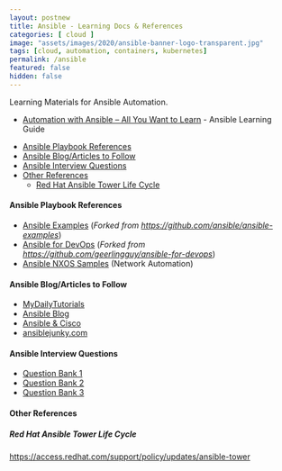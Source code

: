 ```yaml
---
layout: postnew
title: Ansible - Learning Docs & References
categories: [ cloud ]
image: "assets/images/2020/ansible-banner-logo-transparent.jpg"
tags: [cloud, automation, containers, kubernetes]
permalink: /ansible
featured: false
hidden: false
---
```


Learning Materials for Ansible Automation.
- [Automation with Ansible – All You Want to Learn](https://www.techbeatly.com/ansible/) - Ansible Learning Guide

<!-- TOC -->

- [Ansible Playbook References](#ansible-playbook-references)
- [Ansible Blog/Articles to Follow](#ansible-blogarticles-to-follow)
- [Ansible Interview Questions](#ansible-interview-questions)
- [Other References](#other-references)
  - [Red Hat Ansible Tower Life Cycle](#red-hat-ansible-tower-life-cycle)

<!-- /TOC -->

#### Ansible Playbook References
- [Ansible Examples](https://github.com/ginigangadharan/ansible-examples) 
(*Forked from https://github.com/ansible/ansible-examples*)
- [Ansible for DevOps](https://github.com/ginigangadharan/ansible-for-devops) 
(*Forked from https://github.com/geerlingguy/ansible-for-devops*)
- [Ansible NXOS Samples](https://github.com/ginigangadharan/Ansible-NXOS) (Network Automation)

#### Ansible Blog/Articles to Follow
- [MyDailyTutorials](http://www.mydailytutorials.com/category/tutorials/ansible/)
- [Ansible Blog](https://www.ansible.com/blog)
- [Ansible & Cisco](https://blogs.cisco.com/tag/ansible)
- [ansiblejunky.com](https://www.ansiblejunky.com/)

#### Ansible Interview Questions
- [Question Bank 1](https://career.guru99.com/ansible-interview-questions-answers/)
- [Question Bank 2](https://www.edureka.co/blog/interview-questions/ansible-interview-questions/)
- [Question Bank 3](https://mindmajix.com/ansible-interview-questions)

#### Other References

##### Red Hat Ansible Tower Life Cycle

https://access.redhat.com/support/policy/updates/ansible-tower

